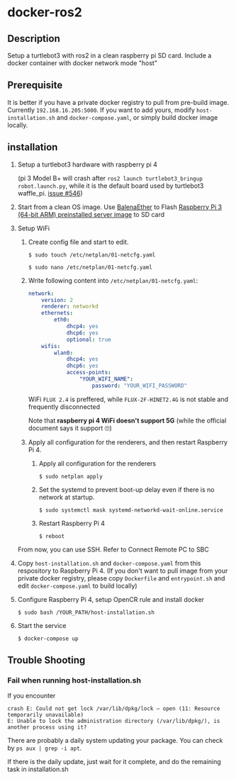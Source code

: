 # docker-ros2

## Description

Setup a turtlebot3 with ros2 in a clean raspberry pi SD card.
Include a docker container with docker network mode "host"

## Prerequisite

It is better if you have a private docker registry to pull from pre-build image. Currently `192.168.16.205:5000`. If you want to add yours, modify `host-installation.sh` and `docker-compose.yaml`, or simply build docker image locally.

## installation

1. Setup a turtlebot3 hardware with raspberry pi 4

    (pi 3 Model B+ will crash after `ros2 launch turtlebot3_bringup robot.launch.py`, while it is the default board used by turtlebot3 waffle_pi. [issue #546](https://github.com/ROBOTIS-GIT/turtlebot3/issues/546#issuecomment-610725769))

2. Start from a clean OS image. Use [BalenaEther](https://www.balena.io/etcher/) to Flash [Raspberry Pi 3 (64-bit ARM) preinstalled server image](http://cdimage.ubuntu.com/ubuntu/releases/bionic/release/) to SD card

3. Setup WiFi
    1. Create config file and start to edit.

        `$ sudo touch /etc/netplan/01-netcfg.yaml`

        `$ sudo nano /etc/netplan/01-netcfg.yaml`
    2. Write following content into `/etc/netplan/01-netcfg.yaml`:

        ```yaml
        network:
            version: 2
            renderer: networkd
            ethernets:
                eth0:
                    dhcp4: yes
                    dhcp6: yes
                    optional: true
            wifis:
                wlan0:
                    dhcp4: yes
                    dhcp6: yes
                    access-points:
                        "YOUR_WIFI_NAME":
                            password: "YOUR_WIFI_PASSWORD"
        ```

        WiFi `FLUX 2.4` is preffered, while `FLUX-2F-HINET2.4G` is not stable and frequently disconnected

        Note that **raspberry pi 4 WiFi doesn't support 5G** (while the official document says it support 🙄)

    3. Apply all configuration for the renderers, and then restart Raspberry Pi 4.

        1. Apply all configuration for the renderers

            ```$ sudo netplan apply```
        2. Set the systemd to prevent boot-up delay even if there is no network at startup.

            ```$ sudo systemctl mask systemd-networkd-wait-online.service```
        3. Restart Raspberry Pi 4

            ```$ reboot```

    From now, you can use SSH. Refer to Connect Remote PC to SBC

4. Copy `host-installation.sh` and `docker-compose.yaml` from this respository to Raspberry Pi 4. (If you don't want to pull image from your private docker registry, please copy `Dockerfile` and `entrypoint.sh` and edit `docker-compose.yaml` to build locally)

5. Configure Raspberry Pi 4, setup OpenCR rule and install docker

    ```$ sudo bash /YOUR_PATH/host-installation.sh```

6. Start the service

    ```$ docker-compose up```

## Trouble Shooting

### Fail when running host-installation.sh

If you encounter

```shell
crash E: Could not get lock /var/lib/dpkg/lock – open (11: Resource temporarily unavailable)
E: Unable to lock the administration directory (/var/lib/dpkg/), is another process using it?
```

There are probably a daily system updating your package. You can check by `ps aux | grep -i apt`.

If there is the daily update, just wait for it complete, and do the remaining task in installation.sh
